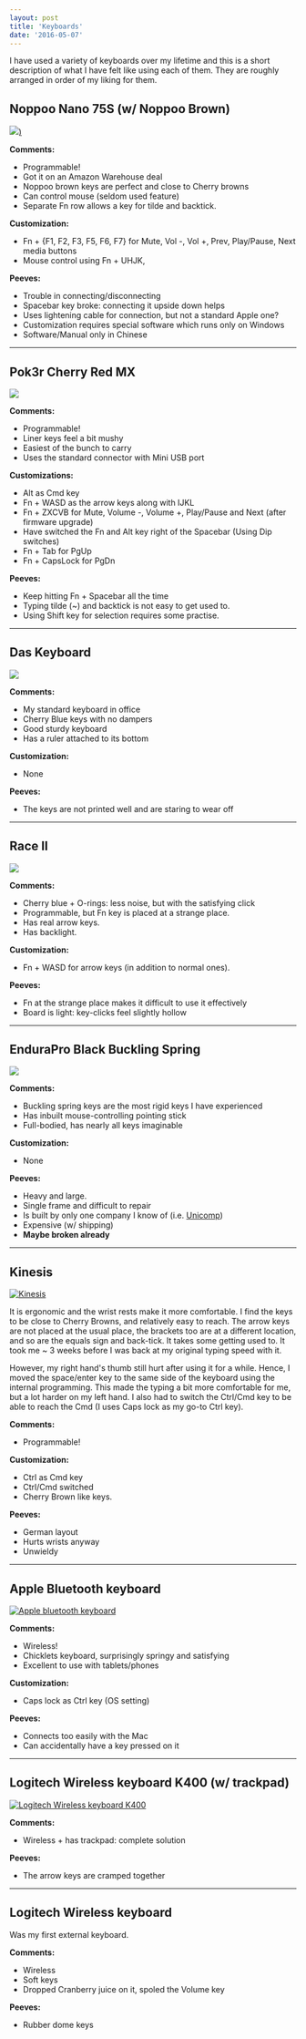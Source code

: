 ```yaml
---
layout: post
title: 'Keyboards'
date: '2016-05-07'
---
```


I have used a variety of keyboards over my lifetime and this is a short
description of what I have felt like using each of them. They are roughly arranged in order of my liking for them.

## Noppoo Nano 75S (w/ Noppoo Brown)

[<img src="https://images-na.ssl-images-amazon.com/images/I/51ADpnl3AVL._SX425_.jpg" class="limit-size" />)](https://www.amazon.de/gp/product/B00V6PQ62O/ref=oh_aui_detailpage_o02_s00?ie=UTF8&psc=1)

**Comments:**

 - Programmable!
 - Got it on an Amazon Warehouse deal
 - Noppoo brown keys are perfect and close to Cherry browns
 - Can control mouse (seldom used feature)
 - Separate Fn row allows a key for tilde and backtick.

**Customization:**

 - Fn + {F1, F2, F3, F5, F6, F7} for Mute, Vol -, Vol +, Prev, Play/Pause, Next media buttons
 - Mouse control using Fn + UHJK, 

**Peeves:**

 - Trouble in connecting/disconnecting
 - Spacebar key broke: connecting it upside down helps
 - Uses lightening cable for connection, but not a standard Apple one?
 - Customization requires special software which runs only on Windows
 - Software/Manual only in Chinese

----

## Pok3r Cherry Red MX

[<img src="https://images-na.ssl-images-amazon.com/images/I/81ZB1GSR0QL._SL1500_.jpg" class="limit-size" />](https://www.amazon.de/Mechanical-Keyboard-Keycaps-Cherry-Mx-Red/dp/B00OFM67XS/ref=sr_1_1?s=computers&ie=UTF8&qid=1464818749&sr=8-1&keywords=poker+3+red+keyboard)

**Comments:**

 - Programmable!
 - Liner keys feel a bit mushy
 - Easiest of the bunch to carry
 - Uses the standard connector with Mini USB port

**Customizations:**

 - Alt as Cmd key
 - Fn + WASD as the arrow keys along with IJKL
 - Fn + ZXCVB for Mute, Volume -, Volume +, Play/Pause and Next (after firmware upgrade)
 - Have switched the Fn and Alt key right of the Spacebar (Using Dip switches)
 - Fn + Tab for PgUp
 - Fn + CapsLock for PgDn

**Peeves:**

 - Keep hitting Fn + Spacebar all the time
 - Typing tilde (~) and backtick is not easy to get used to.
 - Using Shift key for selection requires some practise.

----

## Das Keyboard

[<img src="http://www.daskeyboard.com/images/product/daskeyboard-4C-professional/daskeyboard-4C-professional-front-view.jpg" class="limit-size" />](http://www.daskeyboard.com/daskeyboard-4C-professional/)

**Comments:**
 
  - My standard keyboard in office
  - Cherry Blue keys with no dampers
  - Good sturdy keyboard
  - Has a ruler attached to its bottom

**Customization:**

 - None

**Peeves:**

  - The keys are not printed well and are staring to wear off

----


## Race II

[<img src="https://images-na.ssl-images-amazon.com/images/I/41PzsbQVpCL.jpg" class="limit-size" />](https://www.amazon.de/KBTalking-Mx-Blue-International-Mechanical-Keyboard/dp/B0088054TG/ref=sr_1_3?ie=UTF8&qid=1464819123&sr=8-3&keywords=race+2+keyboard)


**Comments:**

 - Cherry blue + O-rings: less noise, but with the satisfying click
 - Programmable, but Fn key is placed at a strange place.
 - Has real arrow keys.
 - Has backlight.

**Customization:**

 - Fn + WASD for arrow keys (in addition to normal ones).

**Peeves:**

 - Fn at the strange place makes it difficult to use it effectively
 - Board is light: key-clicks feel slightly hollow

----

## EnduraPro Black Buckling Spring 

[<img src="http://www.pckeyboard.com/mm5/graphics/00000001/UB40PGA-LG_2_800x304.jpg" class="limit-size" />](http://www.pckeyboard.com/page/product/UB40PGA)

**Comments:**

 - Buckling spring keys are the most rigid keys I have experienced
 - Has inbuilt mouse-controlling pointing stick
 - Full-bodied, has nearly all keys imaginable 

**Customization:**
 
 - None

**Peeves:**

 - Heavy and large.
 - Single frame and difficult to repair
 - Is built by only one company I know of (i.e. [Unicomp](http://www.pckeyboard.com/page/product/UB40PGA))
 - Expensive (w/ shipping)
 - **Maybe broken already**

----

## Kinesis

[![Kinesis](https://images-na.ssl-images-amazon.com/images/I/41HqsVDtDuL._SX425_.jpg)](https://www.amazon.com/Kinesis-KB500USB-BLK-Advantage-Contoured-Keyboard/dp/B000LVJ9W8?ie=UTF8&*Version*=1&*entries*=0)

It is ergonomic and the wrist rests make it more comfortable. I find the keys
to be close to Cherry Browns, and relatively easy to reach. The arrow keys are
not placed at the usual place, the brackets too are at a different location,
and so are the equals sign and back-tick. It takes some getting used to. It took
me ~ 3 weeks before I was back at my original typing speed with it.

However, my right hand's thumb still hurt after using it for a while. Hence,
I moved the space/enter key to the same side of the keyboard using the internal
programming. This made the typing a bit more comfortable for me, but a lot
harder on my left hand. I also had to switch the Ctrl/Cmd key to be able to
reach the Cmd (I uses Caps lock as my go-to Ctrl key).

**Comments:**

 - Programmable!

**Customization:**

 - Ctrl as Cmd key
 - Ctrl/Cmd switched 
 - Cherry Brown like keys.

**Peeves:**

 - German layout
 - Hurts wrists anyway
 - Unwieldy

----

## Apple Bluetooth keyboard

[<img class="limit-size" src="https://images-na.ssl-images-amazon.com/images/I/41usWVyZfEL._SX425_.jpg" alt="Apple bluetooth keyboard">](https://www.amazon.de/Apple-MC184D-German-Wireless-Keyboard/dp/B005DQ0D8K/ref=sr_1_fkmr2_1?ie=UTF8&qid=1464819368&sr=8-1-fkmr2&keywords=apple+bluetooth+keyboard+ansi)

**Comments:**

 - Wireless!
 - Chicklets keyboard, surprisingly springy and satisfying
 - Excellent to use with tablets/phones

**Customization:**

 - Caps lock as Ctrl key (OS setting)

 **Peeves:**

 - Connects too easily with the Mac
 - Can accidentally have a key pressed on it

----

## Logitech Wireless keyboard K400 (w/ trackpad)

<a href="https://www.amazon.de/Logitech-Wireless-Touch-Keyboard-K400/dp/B005G16098/ref=sr_1_7?ie=UTF8&qid=1464819489&sr=8-7&keywords=logitech+wireless+keyboard"><img class="limit-size" src="https://images-na.ssl-images-amazon.com/images/I/81ydlUuIXxL._SL1500_.jpg" alt="Logitech Wireless keyboard K400"></a>

**Comments:**

 - Wireless + has trackpad: complete solution

**Peeves:**

 - The arrow keys are cramped together 

----

## Logitech Wireless keyboard 

Was my first external keyboard.

**Comments:**

 - Wireless
 - Soft keys
 - Dropped Cranberry juice on it, spoled the Volume key

**Peeves:**

 - Rubber dome keys


